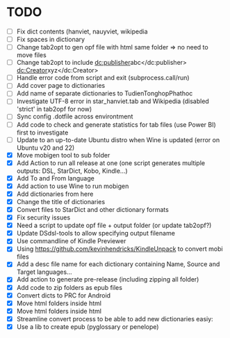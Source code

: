 # TODO
- [ ] Fix dict contents (hanviet, nauyviet, wikipedia
- [ ] Fix spaces in dictionary
- [ ] Change tab2opt to gen opf file with html same folder => no need to move files
- [ ] Change tab2opt to include <dc:publisher>abc</dc:publisher> <dc:Creator>xyz</dc:Creator>
- [ ] Handle error code from script and exit (subprocess.call/run)
- [ ] Add cover page to dictionaries
- [ ] Add name of separate dictionaries to TudienTonghopPhathoc
- [ ] Investigate UTF-8 error in star_hanviet.tab and Wikipedia (disabled 'strict' in tab2opf for now)
- [ ] Sync config .dotfile across environtment
- [ ] Add code to check and generate statistics for tab files (use Power BI) first to investigate
- [ ] Update to an up-to-date Ubuntu distro when Wine is updated (error on Ubuntu v20 and 22)
- [X] Move mobigen tool to sub folder
- [X] Add Action to run all release at one (one script generates multiple outputs: DSL, StarDict, Kobo, Kindle...)
- [X] Add To and From language
- [X] Add action to use Wine to run mobigen
- [X] Add dictionaries from here 
- [X] Change the title of dictionaries
- [X] Convert files to StarDict and other dictionary formats
- [X] Fix security issues
- [X] Need a script to update opf file + output folder (or update tab2opf?)
- [X] Update DSdsl-tools to allow specifying output filename
- [X] Use commandline of Kindle Previewer
- [X] Using https://github.com/kevinhendricks/KindleUnpack to convert mobi files
- [x] Add a desc file name for each dictionary containing Name, Source and Target languages...
- [x] Add action to generate pre-release (including zipping all folder)
- [x] Add code to zip folders as epub files
- [x] Convert dicts to PRC for Android
- [x] Move html folders inside html
- [x] Move html folders inside html
- [x] Streamline convert process to be able to add new dictionaries easiy: 
- [x] Use a lib to create epub (pyglossary or penelope)
